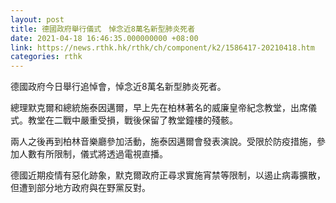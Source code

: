 ```yaml
---
layout: post
title: 德國政府舉行儀式　悼念近8萬名新型肺炎死者
date: 2021-04-18 16:46:35.000000000 +08:00
link: https://news.rthk.hk/rthk/ch/component/k2/1586417-20210418.htm
categories: rthk
---
```


德國政府今日舉行追悼會，悼念近8萬名新型肺炎死者。

總理默克爾和總統施泰因邁爾，早上先在柏林著名的威廉皇帝紀念教堂，出席儀式。教堂在二戰中嚴重受損，戰後保留了教堂鐘樓的殘骸。

兩人之後再到柏林音樂廳參加活動，施泰因邁爾會發表演說。受限於防疫措施，參加人數有所限制，儀式將透過電視直播。

德國近期疫情有惡化跡象，默克爾政府正尋求實施宵禁等限制，以遏止病毒擴散，但遭到部分地方政府與在野黨反對。
